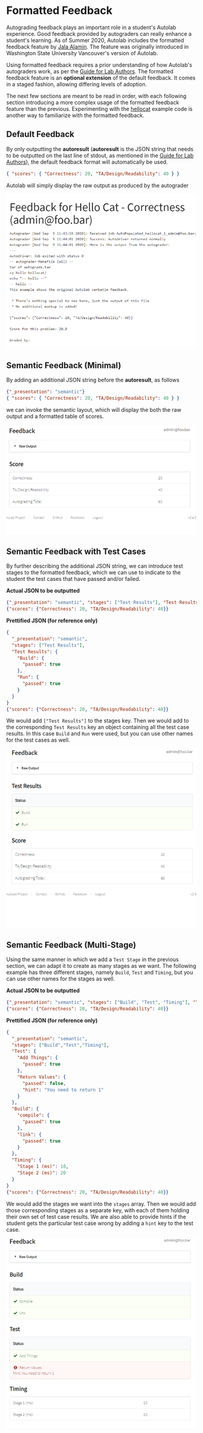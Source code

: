 # Formatted Feedback

Autograding feedback plays an important role in a student's Autolab experience. Good feedback provided by autograders can really enhance a student's learning. As of Summer 2020, Autolab includes the formatted feedback feature by <a href="https://github.com/alamijal" target="_blank">Jala Alamin</a>. The feature was originally introduced in Washington State University Vancouver's version of Autolab.

Using formatted feedback requires a prior understanding of how Autolab's autograders work, as per the [Guide for Lab Authors](/lab/#writing-autograders). The formatted feedback feature is an **optional extension** of the default feedback. It comes in a staged fashion, allowing differing levels of adoption.

The next few sections are meant to be read in order, with each following section introducing a more complex usage of the formatted feedback feature than the previous. Experimenting with the <a href="https://github.com/autolab/Autolab/tree/master/examples/hellocat" target="_blank">hellocat</a> example code is another way to familiarize with the formatted feedback.

## Default Feedback

By only outputting the **autoresult** (**autoresult** is the JSON string that needs to be outputted on the last line of stdout, as mentioned in the [Guide for Lab Authors](/lab/#writing-autograders)), the default feedback format will automatically be used.
```json
{ "scores": { "Correctness": 20, "TA/Design/Readability": 40 } }
```

Autolab will simply display the raw output as produced by the autograder

![Default Feedback](/images/feedback/default.png)


## Semantic Feedback (Minimal)

By adding an additional JSON string before the **autoresult**, as follows

```json
{"_presentation": "semantic"}
{ "scores": { "Correctness": 20, "TA/Design/Readability": 40 } }
```
we can invoke the semantic layout, which will display the both the raw output and a formatted table of scores.

![Semantic Minimal](/images/feedback/semantic_minimal.gif)

## Semantic Feedback with Test Cases

By further describing the additional JSON string, we can introduce test stages to the formatted feedback, which we can use to indicate to the student the test cases that have passed and/or failed.

**Actual JSON to be outputted**
```json
{"_presentation": "semantic", "stages": ["Test Results"], "Test Results": {"Build": {"passed": true}, "Run": {"passed": true}}}
{"scores": {"Correctness": 20, "TA/Design/Readability": 40}}
```
**Prettified JSON (for reference only)**
```json
{
  "_presentation": "semantic",
  "stages": ["Test Results"],
  "Test Results": {
    "Build": {
      "passed": true
    },
    "Run": {
      "passed": true
    }
  }
}
{"scores": {"Correctness": 20, "TA/Design/Readability": 40}}
```
We would add `["Test Results"]` to the stages key. Then we would add to the  corresponding `Test Results` key an object containing all the test case results. In this case `Build` and `Run` were used, but you can use other names for the test cases as well.

![Semantic with Test Cases](/images/feedback/semantic_with_test_case.gif)

## Semantic Feedback (Multi-Stage)

Using the same manner in which we add a `Test Stage` in the previous section, we can adapt it to create as many stages as we want. The following example has three different stages, namely `Build`, `Test` and `Timing`, but you can use other names for the stages as well.

**Actual JSON to be outputted**
```json
{"_presentation": "semantic", "stages": ["Build", "Test", "Timing"], "Test": {"Add Things": {"passed": true}, "Return Values": {"passed": false, "hint": "You need to return 1"}}, "Build": {"compile" : {"passed": true}, "link": {"passed": true}}, "Timing": {"Stage 1 (ms)": 10, "Stage 2 (ms)": 20}}
{"scores": {"Correctness": 20, "TA/Design/Readability": 40}}
```

**Prettified JSON (for reference only)**
```json
{
  "_presentation": "semantic",
  "stages": ["Build","Test","Timing"],
  "Test": {
    "Add Things": {
      "passed": true
    },
    "Return Values": {
      "passed": false,
      "hint": "You need to return 1"
    }
  },
  "Build": {
    "compile": {
      "passed": true
    },
    "link": {
      "passed": true
    }
  },
  "Timing": {
    "Stage 1 (ms)": 10,
    "Stage 2 (ms)": 20
  }
}
{"scores": {"Correctness": 20, "TA/Design/Readability": 40}}
```

We would add the stages we want into the `stages` array. Then we would add those corresponding stages as a separate key, with each of them holding their own set of test case results. We are also able to provide hints if the student gets the particular test case wrong by adding a `hint` key to the test case.

![Semantic Multistage with Hint](/images/feedback/semantic_multistage_with_hint.gif)
